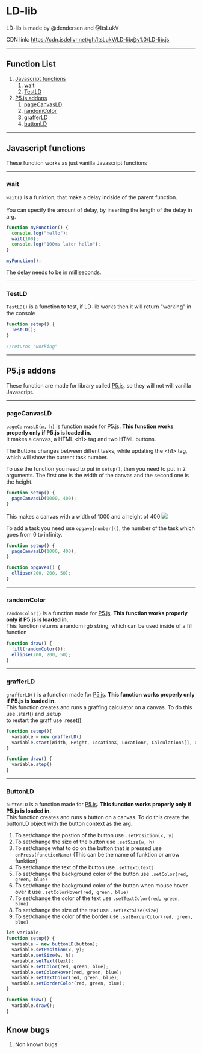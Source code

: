 # LD-lib

LD-lib is made by @dendersen and @ItsLukV

CDN link: https://cdn.jsdelivr.net/gh/ItsLukV/LD-lib@v1.0/LD-lib.js

---

## Function List

1. [Javascript functions](https://github.com/ItsLukV/LD-lib/tree/main#Javascript-functions)
   1. [wait](https://github.com/ItsLukV/LD-lib/tree/main#wait)
   2. [TestLD](https://github.com/ItsLukV/LD-lib/tree/main#testld)
2. [P5.js addons](https://github.com/ItsLukV/LD-lib/tree/main#P5.js-addons)
   1. [pageCanvasLD](https://github.com/ItsLukV/LD-lib/tree/main#canvasld)
   2. [randomColor](https://github.com/ItsLukV/LD-lib/tree/main#randomcolor)
   3. [grafferLD](https://github.com/ItsLukV/LD-lib/tree/main#randomcolor)
   4. [buttonLD](https://github.com/ItsLukV/LD-lib/tree/main#buttonLD)

---

## Javascript functions

These function works as just vanilla Javascript functions

---

### wait

`wait()` is a funktion, that make a delay indside of the parent function.<br><br>
You can specify the amount of delay, by inserting the length of the delay in arg.

```js
function myFunction() {
  console.log("hello");
  wait(100);
  console.log("100ms later hello");
}

myFunction();
```

The delay needs to be in milliseconds.

---

### TestLD

`TestLD()` is a function to test, if LD-lib works then it will return "working" in the console

```js
function setup() {
  TestLD();
}

//returns "working"
```

---

## P5.js addons

These function are made for library called [P5.js](https://p5js.org/), so they will not will vanilla Javascript.

---

### pageCanvasLD

`pageCanvasLD(w, h)` is function made for [P5.js](https://p5js.org/). **This function works properly only if P5.js is loaded in.**
<br>
It makes a canvas, a HTML \<h1> tag and two HTML buttons.<br>

The Buttons changes between diffent tasks, while updating the \<h1> tag, which will show the current task number.<br>

To use the function you need to put in `setup()`, then you need to put in 2 arguments. The first one is the width of the canvas and the second one is the height.<br>

```js
function setup() {
  pageCanvasLD(1000, 400);
}
```

This makes a canvas with a width of 1000 and a height of 400
![](https://i.imgur.com/Pbphirc.png)

To add a task you need use `opgave[number]()`, the number of the task which goes from 0 to infinity.

```js
function setup() {
  pageCanvasLD(1000, 400);
}

function opgave1() {
  ellipse(200, 200, 50);
}
```

---

### randomColor

`randomColor()` is a function made for [P5.js](https://p5js.org/). **This function works properly only if P5.js is loaded in.**
<br>
This function returns a random rgb string, which can be used inside of a fill function

```js
function draw() {
  fill(randomColor());
  ellipse(200, 200, 50);
}
```

---

### grafferLD

`grafferLD()` is a function made for [P5.js](https://p5js.org/). **This function works properly only if P5.js is loaded in.**
<br>
This function creates and runs a graffing calculator on a canvas. To do this use .start() and .setup<br>
to restart the graff use .reset()

```js
function setup(){
  variable = new grafferLD()
  variable.start(Width, Height, LocationX, LocationY, Calculations[], Operations[], Density)
}

function draw() {
  variable.step()
}

```

---

### ButtonLD

`buttonLD` is a function made for [P5.js](https://p5js.org/). **This function works properly only if P5.js is loaded in.**
<br>
This function creates and runs a button on a canvas. To do this create the buttonLD object with the button context as the arg.<br>

1. To set/change the postion of the button use `.setPosition(x, y)`<br>
2. To set/change the size of the button use `.setSize(w, h)`<br>
3. To set/change what to do on the button that is pressed use `onPress(functionName)` (This can be the name of funktion or arrow funktion)<br>
4. To set/change the text of the button use `.setText(text)`<br>
5. To set/change the background color of the button use `.setColor(red, green, blue)`<br>
6. To set/change the background color of the button when mouse hover over it use `.setColorHover(red, green, blue)`<br>
7. To set/change the color of the text use `.setTextColor(red, green, blue)`<br>
8. To set/change the size of the text use `.setTextSize(size)`<br>
9. To set/change the color of the border use `.setBorderColor(red, green, blue)`<br>

```js
let variable;
function setup() {
  variable = new buttonLD(button);
  variable.setPosition(x, y);
  variable.setSize(w, h);
  variable.setText(text);
  variable.setColor(red, green, blue);
  variable.setColorHover(red, green, blue);
  variable.setTextColor(red, green, blue);
  variable.setBorderColor(red, green, blue);
}

function draw() {
  variable.draw();
}
```

## Know bugs

1. Non known bugs
